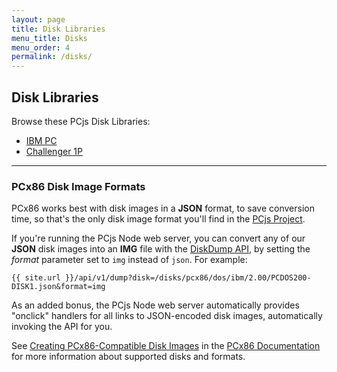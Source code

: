 ```yaml
---
layout: page
title: Disk Libraries
menu_title: Disks
menu_order: 4
permalink: /disks/
---
```


Disk Libraries
--------------

Browse these PCjs Disk Libraries:

- [IBM PC](pcx86/)
- [Challenger 1P](c1p/)

---

### PCx86 Disk Image Formats

PCx86 works best with disk images in a **JSON** format, to save conversion time, so that's the only disk image format
you'll find in the [PCjs Project](https://github.com/jeffpar/pcjs).

If you're running the PCjs Node web server, you can convert any of our **JSON** disk images into an **IMG** file
with the [DiskDump API](/api/v1/dump), by setting the *format* parameter set to `img` instead of `json`.  For example:

	{{ site.url }}/api/v1/dump?disk=/disks/pcx86/dos/ibm/2.00/PCDOS200-DISK1.json&format=img

As an added bonus, the PCjs Node web server automatically provides "onclick" handlers for all links to JSON-encoded disk
images, automatically invoking the API for you.

See [Creating PCx86-Compatible Disk Images](/docs/pcx86/#creating-pcx86-compatible-disk-images) in the
[PCx86 Documentation](/docs/pcx86/) for more information about supported disks and formats.

